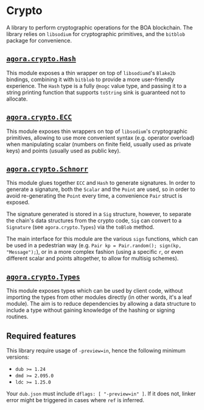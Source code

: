 # Crypto

A library to perform cryptographic operations for the BOA blockchain.
The library relies on `libsodium` for cryptographic primitives,
and the `bitblob` package for convenience.

##  [`agora.crypto.Hash`](https://github.com/bpfkorea/crypto/blob/v0.x.x/source/agora/crypto/Hash.d)

This module exposes a thin wrapper on top of `libsodiumd`'s `Blake2b` bindings,
combining it with `bitblob` to provide a more user-friendly experience.
The `Hash` type is a fully `@nogc` value type, and passing it to a string printing
function that supports `toString` sink is guaranteed not to allocate.

## [`agora.crypto.ECC`](https://github.com/bpfkorea/crypto/blob/v0.x.x/source/agora/crypto/ECC.d)

This module exposes thin wrappers on top of `libsodium`'s cryptographic primitives,
allowing to use more convenient syntax (e.g. operator overload) when manipulating scalar
(numbers on finite field, usually used as private keys) and points (usually used as public key).

## [`agora.crypto.Schnorr`](https://github.com/bpfkorea/crypto/blob/v0.x.x/source/agora/crypto/Schnorr.d)

This module glues together `ECC` and `Hash` to generate signatures.
In order to generate a signature, both the `Scalar` and the `Point` are used,
so in order to avoid re-generating the `Point` every time, a convenience `Pair` struct is exposed.

The signature generated is stored in a `Sig` structure, however, to separate the chain's data structures
from the crypto code, `Sig` can convert to a `Signature` (see `agora.crypto.Types`) via the `toBlob` method.

The main interface for this module are the various `sign` functions, which can be used in
a pedestrian way (e.g. `Pair kp = Pair.random(); sign(kp, "Message");`), or in a more complex fashion
(using a specific `r`, or even different scalar and points altogether, to allow for multisig schemes).

## [`agora.crypto.Types`](https://github.com/bpfkorea/crypto/blob/v0.x.x/source/agora/crypto/Types.d)

This module exposes types which can be used by client code, without importing the types from other
modules directly (in other words, it's a leaf module).
The aim is to reduce dependencies by allowing a data structure to include a type without gaining
knowledge of the hashing or signing routines.

## Required features

This library require usage of `-preview=in`, hence the following minimum versions:
- `dub >= 1.24`
- `dmd >= 2.095.0`
- `ldc >= 1.25.0`

Your `dub.json` must include `dflags: [ "-preview=in" ]`.
If it does not, linker error might be triggered in cases where `ref` is inferred.
